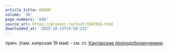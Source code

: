 ```yaml
---
article_title: КОНОН
volume: '36'
page_numbers: '646'
source_url: https://pravenc.ru/text/1841954.html
downloaded_at: '2025-10-13T14:58:21Z'
---
```


прмч. (пам. кипрская 19 мая) - см. ст. [Кантарские преподобномученики](<https://pravenc.ru/text/Кантарские преподобномученики.html>).
